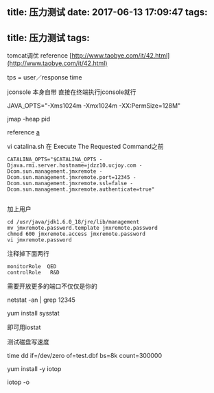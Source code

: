 title: 压力测试
date: 2017-06-13 17:09:47
tags:
---
title: 压力测试
tags:
---

tomcat调优
reference
[http://www.taobye.com/it/42.html](http://www.taobye.com/it/42.html)

tps = user／response time

jconsole 本身自带 直接在终端执行jconsole就行

JAVA_OPTS="-Xms1024m -Xmx1024m -XX:PermSize=128M"

jmap -heap pid


reference
[a](http://www.cnblogs.com/sunxucool/p/4059040.html)

vi catalina.sh
在
Execute The Requested Command之前
```
CATALINA_OPTS="$CATALINA_OPTS -Djava.rmi.server.hostname=jdzz10.ucjoy.com -Dcom.sun.management.jmxremote -Dcom.sun.management.jmxremote.port=12345 -Dcom.sun.management.jmxremote.ssl=false -Dcom.sun.management.jmxremote.authenticate=true" 


```
加上用户
```
cd /usr/java/jdk1.6.0_18/jre/lib/management  
mv jmxremote.password.template jmxremote.password   
chmod 600 jmxremote.access jmxremote.password  
vi jmxremote.password 
```
注释掉下面两行

```
monitorRole  QED
controlRole   R&D

```

需要开放更多的端口不仅仅是你的



netstat -an | grep 12345

yum install sysstat

即可用iostat

测试磁盘写速度

time dd if=/dev/zero of=test.dbf bs=8k count=300000

yum install -y iotop

iotop -o